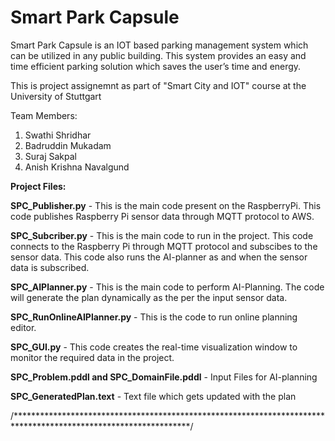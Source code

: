 # Smart Park Capsule

Smart Park Capsule is an IOT based parking management system which can be utilized in any public building. This system provides an easy and time efficient parking solution which saves the user’s time and energy.

This is project assignemnt as part of "Smart City and IOT" course at the University of Stuttgart

Team Members:
              
  1.  Swathi Shridhar                      
  2.  Badruddin Mukadam           
  3.  Suraj Sakpal               
  4.  Anish Krishna Navalgund  

**Project Files:**

**SPC_Publisher.py** - This is the main code present on the RaspberryPi. This code publishes Raspberry Pi sensor data through MQTT protocol to AWS. 
                  
**SPC_Subcriber.py** - This is the main code to run in the project. This code connects to the Raspberry Pi through MQTT protocol and subscibes to the sensor data. This code also runs the AI-planner as and when the sensor data is subscribed. 

**SPC_AIPlanner.py** - This is the main code to perform AI-Planning. The code will generate the plan dynamically as the per the input sensor data.
                  
**SPC_RunOnlineAIPlanner.py** -  This is the code to run online planning editor.                 
                  
**SPC_GUI.py** - This code creates the real-time visualization window to monitor the required data in the project.

**SPC_Problem.pddl and SPC_DomainFile.pddl** - Input Files for AI-planning

**SPC_GeneratedPlan.text** - Text file which gets updated with the plan 



/****************************************************************************************************************/


                   


